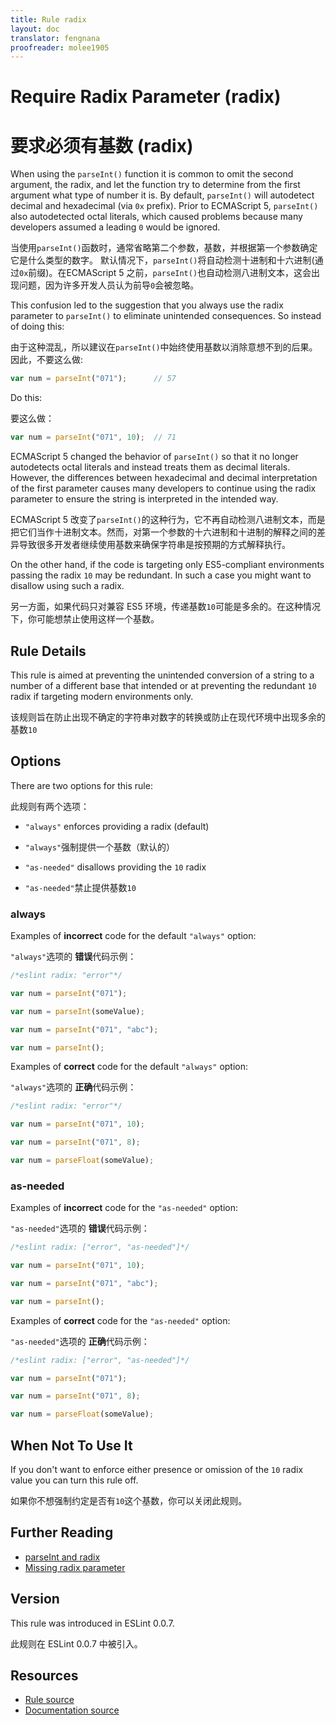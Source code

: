 ```yaml
---
title: Rule radix
layout: doc
translator: fengnana
proofreader: molee1905
---
```

<!-- Note: No pull requests accepted for this file. See README.md in the root directory for details. -->

# Require Radix Parameter (radix)

# 要求必须有基数 (radix)

When using the `parseInt()` function it is common to omit the second argument, the radix, and let the function try to determine from the first argument what type of number it is. By default, `parseInt()` will autodetect decimal and hexadecimal (via `0x` prefix). Prior to ECMAScript 5, `parseInt()` also autodetected octal literals, which caused problems because many developers assumed a leading `0` would be ignored.

当使用`parseInt()`函数时，通常省略第二个参数，基数，并根据第一个参数确定它是什么类型的数字。
默认情况下，`parseInt()`将自动检测十进制和十六进制(通过`0x`前缀)。在ECMAScript 5 之前，`parseInt()`也自动检测八进制文本，这会出现问题，因为许多开发人员认为前导`0`会被忽略。

This confusion led to the suggestion that you always use the radix parameter to `parseInt()` to eliminate unintended consequences. So instead of doing this:

由于这种混乱，所以建议在`parseInt()`中始终使用基数以消除意想不到的后果。因此，不要这么做:

```js
var num = parseInt("071");      // 57
```

Do this:

要这么做：

```js
var num = parseInt("071", 10);  // 71
```

ECMAScript 5 changed the behavior of `parseInt()` so that it no longer autodetects octal literals and instead treats them as decimal literals. However, the differences between hexadecimal and decimal interpretation of the first parameter causes many developers to continue using the radix parameter to ensure the string is interpreted in the intended way.

ECMAScript 5 改变了`parseInt()`的这种行为，它不再自动检测八进制文本，而是把它们当作十进制文本。然而，对第一个参数的十六进制和十进制的解释之间的差异导致很多开发者继续使用基数来确保字符串是按预期的方式解释执行。

On the other hand, if the code is targeting only ES5-compliant environments passing the radix `10` may be redundant. In such a case you might want to disallow using such a radix.

另一方面，如果代码只对兼容 ES5 环境，传递基数`10`可能是多余的。在这种情况下，你可能想禁止使用这样一个基数。

## Rule Details

This rule is aimed at preventing the unintended conversion of a string to a number of a different base that intended or at preventing the redundant `10` radix if targeting modern environments only.

该规则旨在防止出现不确定的字符串对数字的转换或防止在现代环境中出现多余的基数`10`

## Options

There are two options for this rule:

此规则有两个选项：

* `"always"` enforces providing a radix (default)

* `"always"`强制提供一个基数（默认的）

* `"as-needed"` disallows providing the `10` radix

* `"as-needed"`禁止提供基数`10`

### always

Examples of **incorrect** code for the default `"always"` option:

`"always"`选项的 **错误**代码示例：

```js
/*eslint radix: "error"*/

var num = parseInt("071");

var num = parseInt(someValue);

var num = parseInt("071", "abc");

var num = parseInt();
```

Examples of **correct** code for the default `"always"` option:

`"always"`选项的 **正确**代码示例：

```js
/*eslint radix: "error"*/

var num = parseInt("071", 10);

var num = parseInt("071", 8);

var num = parseFloat(someValue);
```
 
### as-needed

Examples of **incorrect** code for the `"as-needed"` option:

`"as-needed"`选项的 **错误**代码示例：

```js
/*eslint radix: ["error", "as-needed"]*/

var num = parseInt("071", 10);

var num = parseInt("071", "abc");

var num = parseInt();
```

Examples of **correct** code for the `"as-needed"` option:

`"as-needed"`选项的 **正确**代码示例：

```js
/*eslint radix: ["error", "as-needed"]*/

var num = parseInt("071");

var num = parseInt("071", 8);

var num = parseFloat(someValue);
```

## When Not To Use It

If you don't want to enforce either presence or omission of the `10` radix value you can turn this rule off.

如果你不想强制约定是否有`10`这个基数，你可以关闭此规则。

## Further Reading

* [parseInt and radix](http://davidwalsh.name/parseint-radix)
* [Missing radix parameter](http://jslinterrors.com/missing-radix-parameter/)

## Version

This rule was introduced in ESLint 0.0.7.

此规则在 ESLint 0.0.7 中被引入。

## Resources

* [Rule source](https://github.com/eslint/eslint/tree/master/lib/rules/radix.js)
* [Documentation source](https://github.com/eslint/eslint/tree/master/docs/rules/radix.md)
